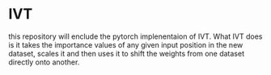 # IVT

this repository will enclude the pytorch implenentaion of IVT. What IVT does is it takes the importance values of any given input position in the new dataset, scales it and then uses it to shift the weights from one dataset directly onto another.
